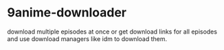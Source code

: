 # 9anime-downloader
download multiple episodes at once or get download links for all episodes and use download managers like idm to download them.
